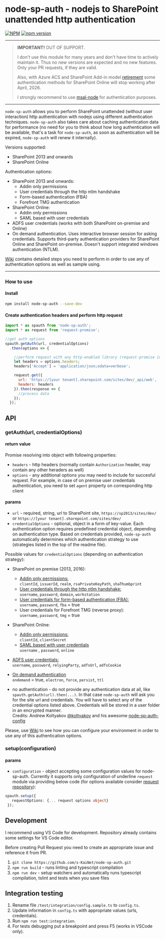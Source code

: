 # node-sp-auth - nodejs to SharePoint unattended http authentication

[![NPM](https://nodei.co/npm/node-sp-auth.png?mini=true)](https://nodei.co/npm/node-sp-auth/)
[![npm version](https://badge.fury.io/js/node-sp-auth.svg)](https://badge.fury.io/js/node-sp-auth)

---
> **IMPORTANT!** OUT OF SUPPORT.  
>
> I don't use this module for many years and don't have time to actively maintain it. Thus no new versions are expected and no new features. Only your PR requests, if they are valid.
>
> Also, with Azure ACS and SharePoint Add-in model [retirement](https://techcommunity.microsoft.com/t5/microsoft-sharepoint-blog/sharepoint-add-in-retirement-in-microsoft-365/ba-p/3982035) some authentication methods for SharePoint Online will stop working after April, 2026.
>
> I strongly recommend to use [msal-node](https://github.com/AzureAD/microsoft-authentication-library-for-js/tree/dev/lib/msal-node) for authentication purposes.
---
`node-sp-auth` allows you to perform SharePoint unattended (without user interaction) http authentication with nodejs using different authentication techniques. `node-sp-auth` also takes care about caching authentication data for performance (no need for you to think about how long authentication will be available, that's a task for `node-sp-auth`, as soon as authentication will be expired, `node-sp-auth` will renew it internally).

Versions supported:

* SharePoint 2013 and onwards
* SharePoint Online

Authentication options:

* SharePoint 2013 and onwards:
  * Addin only permissions
  * User credentials through the http ntlm handshake
  * Form-based authentication (FBA)
  * Forefront TMG authentication
* SharePoint Online:
  * Addin only permissions
  * SAML based with user credentials
* ADFS user credentials (works with both SharePoint on-premise and Online)
* On demand authentication. Uses interactive browser session for asking credentials. Supports third-party authentication providers for SharePoint Online and SharePoint on-premise. Doesn't support integrated windows authentication (NTLM).

[Wiki](https://github.com/s-KaiNet/node-sp-auth/wiki) contains detailed steps you need to perform in order to use any of authentication options as well as sample using.

---

### How to use

#### Install

```bash
npm install node-sp-auth --save-dev
```

#### Create authentication headers and perform http request

```javascript
import * as spauth from 'node-sp-auth';
import * as request from 'request-promise';

//get auth options
spauth.getAuth(url, credentialOptions)
  .then(options => {

    //perform request with any http-enabled library (request-promise in a sample below):
    let headers = options.headers;
    headers['Accept'] = 'application/json;odata=verbose';

    request.get({
      url: 'https://[your tenant].sharepoint.com/sites/dev/_api/web',
      headers: headers
    }).then(response => {
      //process data
    });
  });
```

## API

### getAuth(url, credentialOptions)

#### return value

Promise resolving into object with following properties:

* `headers` - http headers (normally contain `Authorization` header, may contain any other heraders as well)
* `options` - any additional options you may need to include for succesful request. For example, in case of on premise user credentials authentication, you need to set `agent` property on corresponding http client

#### params

* `url` - required, string, url to SharePoint site, `https://sp2013/sites/dev/` or `https://[your tenant].sharepoint.com/sites/dev/`
* `credentialOptions` - optional, object in a form of key-value. Each authentication option requires predefined credential object, depending on authentication type. Based on credentials provided, `node-sp-auth` automatically determines which authentication strategy to use (strategies listed in the top of the readme file).  

Possible values for `credentialOptions` (depending on authentication strategy):

* SharePoint on premise (2013, 2016):
  * [Addin only permissions:](https://github.com/s-KaiNet/node-sp-auth/wiki/SharePoint%20on-premise%20addin%20only%20authentication)  
      `clientId`, `issuerId`, `realm`, `rsaPrivateKeyPath`, `shaThumbprint`
  * [User credentials through the http ntlm handshake:](https://github.com/s-KaiNet/node-sp-auth/wiki/SharePoint%20on-premise%20user%20credentials%20authentication)  
      `username`, `password`, `domain`, `workstation`
  * [User credentials for form-based authentication (FBA):](https://github.com/s-KaiNet/node-sp-auth/wiki/SharePoint%20on-premise%20FBA%20authentication)  
      `username`, `password`, `fba` = true
  * User credentials for Forefront TMG (reverse proxy):  
      `username`, `password`, `tmg` = true

* SharePoint Online:
  * [Addin only permissions:](https://github.com/s-KaiNet/node-sp-auth/wiki/SharePoint%20Online%20addin%20only%20authentication)  
     `clientId`, `clientSecret`
  * [SAML based with user credentials](https://github.com/s-KaiNet/node-sp-auth/wiki/SharePoint%20Online%20user%20credentials%20authentication)  
     `username` , `password`, `online`

* [ADFS user credentials:](https://github.com/s-KaiNet/node-sp-auth/wiki/ADFS%20user%20credentials%20authentication)  
   `username`, `password`, `relyingParty`, `adfsUrl`, `adfsCookie`
* [On demand authentication](https://github.com/s-KaiNet/node-sp-auth/wiki/On%20demand%20authentication)  
     `ondemand` = true, `electron`, `force`, `persist`, `ttl`  
* no authentication - do not provide any authentication data at all, like `spauth.getAuth(url).then(...)`. In that case `node-sp-auth` will ask you for the site url and credentials. You will have to select any of the credential options listed above. Credentials will be stored in a user folder in an encrypted manner.  
  Credits: Andrew Koltyakov [@koltyakov](https://github.com/koltyakov) and his awesome [node-sp-auth-config](https://github.com/koltyakov/node-sp-auth-config)

Please, use [Wiki](https://github.com/s-KaiNet/node-sp-auth/wiki/) to see how you can configure your environment in order to use any of this authentication options.

### setup(configuration)

#### params

* `configuration` - object accepting some configuration values for node-sp-auth. Currently it supports only configuration of underline `request` module via providing below code (for options available consider [request repository](https://github.com/request/request#requestoptions-callback)):  

 ```typescript
 spauth.setup({
    requestOptions: {... request options object}
  });
 ```

## Development

I recommend using VS Code for development. Repository already contains some settings for VS Code editor.

Before creating Pull Request you need to create an appropriate issue and reference it from PR.

1. `git clone https://github.com/s-KaiNet/node-sp-auth.git`
2. `npm run build` - runs linting and typescript compilation
3. `npm run dev` - setup watchers and automatically runs typescript compilation, tslint and tests when you save files

## Integration testing

1. Rename file `/test/integration/config.sample.ts` to `config.ts`.
2. Update information in `config.ts` with appropriate values (urls, credentials).
3. Run `npm run test:integration`.
4. For tests debugging put a breakpoint and press F5 (works in VSCode only).
